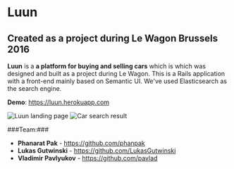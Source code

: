 # Luun
## Created as a project during Le Wagon Brussels 2016

**Luun** is a **a platform for buying and selling cars** which is which was designed and built as a project during Le Wagon. This is a Rails application with a front-end mainly based on Semantic UI. We've used Elasticsearch as the search engine.

**Demo**: https://luun.herokuapp.com

![Luun landing page](http://pavl.io/luun/s1.png)
![Car search result](http://pavl.io/luun/s2.png)

###Team:###
* **Phanarat Pak** - https://github.com/phanpak
* **Lukas Gutwinski** - https://github.com/LukasGutwinski
* **Vladimir Pavlyukov** - https://github.com/pavlad
